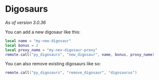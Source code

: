 # Digosaurs
*As of version 3.0.36*<br>

You can add a new digosaur like this:
```lua
local name = "my-new-digosaur"
local bonus = 2
local proxy_name = "my-nex-digosaur-proxy"
remote.call("py_digosaurs", "new_digosaur", name, bonus, proxy_name)
```

You can also remove existing digosaurs like so:
```lua
remote.call("py_digosaurs", "remove_digosaur", "digosaurus")
```
